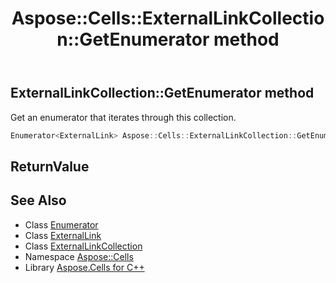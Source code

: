 ﻿---
title: Aspose::Cells::ExternalLinkCollection::GetEnumerator method
linktitle: GetEnumerator
second_title: Aspose.Cells for C++ API Reference
description: 'Aspose::Cells::ExternalLinkCollection::GetEnumerator method. Get an enumerator that iterates through this collection in C++.'
type: docs
weight: 1100
url: /cpp/aspose.cells/externallinkcollection/getenumerator/
---
## ExternalLinkCollection::GetEnumerator method


Get an enumerator that iterates through this collection.

```cpp
Enumerator<ExternalLink> Aspose::Cells::ExternalLinkCollection::GetEnumerator()
```


## ReturnValue



## See Also

* Class [Enumerator](../../enumerator/)
* Class [ExternalLink](../../externallink/)
* Class [ExternalLinkCollection](../)
* Namespace [Aspose::Cells](../../)
* Library [Aspose.Cells for C++](../../../)
